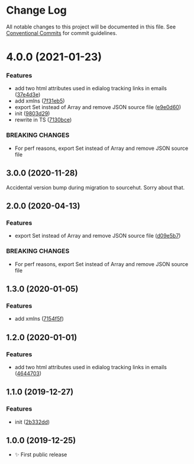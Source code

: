 # Change Log

All notable changes to this project will be documented in this file.
See [Conventional Commits](https://conventionalcommits.org) for commit guidelines.

# 4.0.0 (2021-01-23)


### Features

* add two html attributes used in edialog tracking links in emails ([37e4d3e](https://github.com/codsen/codsen/commit/37e4d3eae7303590c0c379a37460be5f1fb7a39b))
* add xmlns ([7f31eb5](https://github.com/codsen/codsen/commit/7f31eb5906179425c172716dd534c12883156672))
* export Set instead of Array and remove JSON source file ([e9e0d60](https://github.com/codsen/codsen/commit/e9e0d601cc799097edfc01922953bb2ff783f68f))
* init ([9803d29](https://github.com/codsen/codsen/commit/9803d295562423f8a80edafe9eda517c6846dc9b))
* rewrite in TS ([7130bce](https://github.com/codsen/codsen/commit/7130bcea11e81cf7e59c2127eae10e302e461e11))


### BREAKING CHANGES

* For perf reasons, export Set instead of Array and remove JSON source file





## 3.0.0 (2020-11-28)

Accidental version bump during migration to sourcehut. Sorry about that.

## 2.0.0 (2020-04-13)

### Features

- export Set instead of Array and remove JSON source file ([d09e5b7](https://gitlab.com/codsen/codsen/commit/d09e5b7a592ef7b2bd5faef0eef0f7a78038a74f))

### BREAKING CHANGES

- For perf reasons, export Set instead of Array and remove JSON source file

## 1.3.0 (2020-01-05)

### Features

- add xmlns ([7154f5f](https://gitlab.com/codsen/codsen/commit/7154f5f29f3cdc16a8a561eb5724b537300366d4))

## 1.2.0 (2020-01-01)

### Features

- add two html attributes used in edialog tracking links in emails ([4644703](https://gitlab.com/codsen/codsen/commit/46447036e0bfdb5c5357ae510e6ac0e0dce6db75))

## 1.1.0 (2019-12-27)

### Features

- init ([2b332dd](https://gitlab.com/codsen/codsen/commit/2b332dd351aabfe6e284f50eba9a8b45471fbcd3))

## 1.0.0 (2019-12-25)

- ✨ First public release

